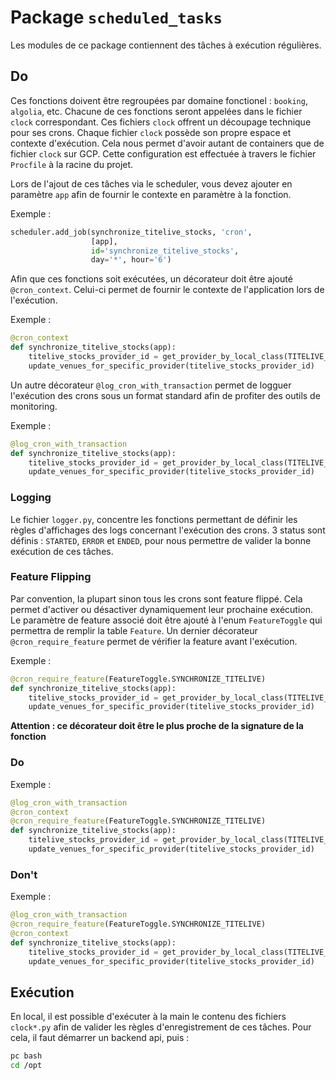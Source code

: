 # Package `scheduled_tasks`

Les modules de ce package contiennent des tâches à exécution régulières.

## Do
Ces fonctions doivent être regroupées par domaine fonctionel : `booking`, `algolia`, etc.
Chacune de ces fonctions seront appelées dans le fichier `clock` correspondant.
Ces fichiers `clock` offrent un découpage technique pour ses crons. Chaque fichier `clock` possède son propre espace et contexte d'exécution.
Cela nous permet d'avoir autant de containers que de fichier `clock` sur GCP.
Cette configuration est effectuée à travers le fichier `Procfile` à la racine du projet.


Lors de l'ajout de ces tâches via le scheduler, vous devez ajouter en paramètre `app` afin de fournir le contexte en paramètre à la fonction.

Exemple :
```python
scheduler.add_job(synchronize_titelive_stocks, 'cron',
                  [app],
                  id='synchronize_titelive_stocks',
                  day='*', hour='6')
```


Afin que ces fonctions soit exécutées, un décorateur doit être ajouté `@cron_context`. Celui-ci permet de fournir
le contexte de l'application lors de l'exécution.

Exemple :
```python
@cron_context
def synchronize_titelive_stocks(app):
    titelive_stocks_provider_id = get_provider_by_local_class(TITELIVE_STOCKS_PROVIDER_NAME).id
    update_venues_for_specific_provider(titelive_stocks_provider_id)
```


Un autre décorateur `@log_cron_with_transaction` permet de logguer l'exécution des crons sous un format standard afin de profiter des outils de monitoring.

Exemple :
```python
@log_cron_with_transaction
def synchronize_titelive_stocks(app):
    titelive_stocks_provider_id = get_provider_by_local_class(TITELIVE_STOCKS_PROVIDER_NAME).id
    update_venues_for_specific_provider(titelive_stocks_provider_id)
```

### Logging

Le fichier `logger.py`, concentre les fonctions permettant de définir les règles d'affichages des logs concernant l'exécution des crons.
3 status sont définis : `STARTED`, `ERROR` et `ENDED`, pour nous permettre de valider la bonne exécution de ces tâches.


### Feature Flipping
Par convention, la plupart sinon tous les crons sont feature flippé. Cela permet d'activer ou désactiver dynamiquement leur prochaine exécution.
Le paramètre de feature associé doit être ajouté à l'enum `FeatureToggle` qui permettra de remplir la table `Feature`.
Un dernier décorateur `@cron_require_feature` permet de vérifier la feature avant l'exécution.

Exemple :
```python
@cron_require_feature(FeatureToggle.SYNCHRONIZE_TITELIVE)
def synchronize_titelive_stocks(app):
    titelive_stocks_provider_id = get_provider_by_local_class(TITELIVE_STOCKS_PROVIDER_NAME).id
    update_venues_for_specific_provider(titelive_stocks_provider_id)
```

**Attention : ce décorateur doit être le plus proche de la signature de la fonction**

### Do

Exemple :
```python
@log_cron_with_transaction
@cron_context
@cron_require_feature(FeatureToggle.SYNCHRONIZE_TITELIVE)
def synchronize_titelive_stocks(app):
    titelive_stocks_provider_id = get_provider_by_local_class(TITELIVE_STOCKS_PROVIDER_NAME).id
    update_venues_for_specific_provider(titelive_stocks_provider_id)
```

### Don't

Exemple :
```python
@log_cron_with_transaction
@cron_require_feature(FeatureToggle.SYNCHRONIZE_TITELIVE)
@cron_context
def synchronize_titelive_stocks(app):
    titelive_stocks_provider_id = get_provider_by_local_class(TITELIVE_STOCKS_PROVIDER_NAME).id
    update_venues_for_specific_provider(titelive_stocks_provider_id)
```


## Exécution

En local, il est possible d'exécuter à la main le contenu des fichiers `clock*.py` afin de valider les règles d'enregistrement de ces tâches.
Pour cela, il faut démarrer un backend api, puis :

```bash
pc bash
cd /opt
```
